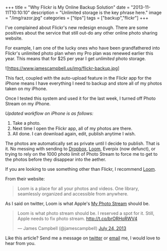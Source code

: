 +++
title = "Why Flickr is My Online Backup Solution"
date = "2013-11-11T10:10:10"
description = "Unlimited storage is the key phrase here."
image = "/img/razor.jpg"
categories = ["tips"]
tags = ["backup","flickr"]
+++

I've complained about Flickr's new redesign enough. There are some positives about the service that still out-do any other online photo sharing website.

For example, I am one of the lucky ones who have been grandfathered into Flickr's unlimited photo plan when my Pro plan was renewed earlier this year. This means that for $25 per year I get _unlimited_ photo storage. 

![https://www.jamescampbell.us/img/flickr-backup.jpg]

This fact, coupled with the auto-upload feature in the Flickr app for the iPhone means I have everything I need to backup and store all of my photos taken on my iPhone. 

Once I tested this system and used it for the last week, I turned off Photo Stream on my iPhone.

_Updated workflow on iPhone is as follows:_

1. Take a photo. 
2. Next time I open the Flickr app, all of my photos are there.
3.  All done. I can download again, edit, publish anytime I wish. 

The photos are automatically set as private until I decide to publish. That is it. No messing with sending to [Dropbox](http://www.dropbox.com), [Loom](http://www.loom.com), Everpix (now defunct), or trying to rely on the 1000 photo limit of Photo Stream to force me to get to the photos before they disappear into the aether.  

If you are looking to use something other than Flickr, I recommend [Loom](http://www.loom.com). 

From their website: 
> Loom is a place for all your photos and videos. 
> One library, seamlessly organized and accessible from anywhere.

As I said on twitter, Loom is what Apple's [My Photo Stream](http://support.apple.com/kb/HT4486) should be.

<div>
<blockquote class="twitter-tweet"><p>Loom is what photo stream should be. I reserved a spot for it. Still, Apple needs to fix photo stream. <a href="http://t.co/brORHoRWV4">http://t.co/brORHoRWV4</a></p>&mdash; James Campbell (@jamescampbell) <a href="https://twitter.com/jamescampbell/statuses/360091206304272384">July 24, 2013</a></blockquote>
<script async src="//platform.twitter.com/widgets.js" charset="utf-8"></script></div>

Like this article? Send me a message on [twitter](https://twitter.com/intent/user?screenname=jamescampbell) or [email](mailto:james@jamescampbell.us) me, I would love to hear from you.

